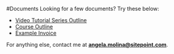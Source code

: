 #Documents
Looking for a few documents? Try these below:

- [Video Tutorial Series Outline](https://github.com/learnable-content/contributor-documentation/tree/master/Contributors/Template_ScreencastSeries.md) 
- [Course Outline](https://github.com/learnable-content/contributor-documentation/tree/master/Contributors/Template_CourseOutline.md) 
- [Example Invoice](https://github.com/learnable-content/contributor-documentation/tree/master/Contributors/Template_Invoice.md) 

For anything else, contact me at **angela.molina@sitepoint.com**.

